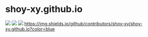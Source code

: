 # shoy-xy.github.io

![](https://img.shields.io/badge/fabric-1.0.0%2B-brightgreen.svg)  ![](https://img.shields.io/badge/platform-windows-lightgrey.svg)  ![](https://img.shields.io/badge/language-java-orange.svg)  https://img.shields.io/github/contributors/shoy-xy/shoy-xy.github.io?color=blue
